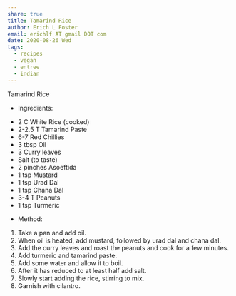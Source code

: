 ```yaml
---
share: true
title: Tamarind Rice
author: Erich L Foster
email: erichlf AT gmail DOT com
date: 2020-08-26 Wed
tags:
  - recipes
  - vegan
  - entree
  - indian
---
```


Tamarind Rice
* Ingredients:
- 2 C White Rice (cooked)
- 2-2.5 T Tamarind Paste
- 6-7 Red Chillies
- 3 tbsp Oil
- 3 Curry leaves
- Salt (to taste)
- 2 pinches Asoeftida
- 1 tsp Mustard
- 1 tsp Urad Dal
- 1 tsp Chana Dal
- 3-4 T Peanuts
- 1 tsp Turmeric

* Method:
1. Take a pan and add oil.
2. When oil is heated, add mustard, followed by urad dal and chana dal.
3. Add the curry leaves and roast the peanuts and cook for a few minutes.
4. Add turmeric and tamarind paste.
5. Add some water and allow it to boil.
6. After it has reduced to at least half add salt.
7. Slowly start adding the rice, stirring to mix.
8. Garnish with cilantro.
